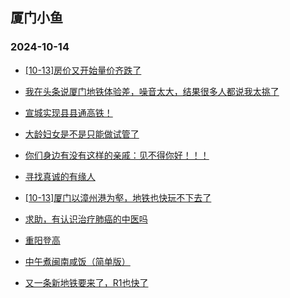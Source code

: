 ## 厦门小鱼 
### 2024-10-14

+ [[10-13]房价又开始量价齐跌了](http://bbs.xmfish.com/read-htm-tid-18250598.html)

+ [我在头条说厦门地铁体验差，噪音太大，结果很多人都说我太挑了](http://bbs.xmfish.com/read-htm-tid-18250594.html)

+ [宣城实现县县通高铁！](http://bbs.xmfish.com/read-htm-tid-18250540.html)

+ [大龄妇女是不是只能做试管了](http://bbs.xmfish.com/read-htm-tid-18250608.html)

+ [你们身边有没有这样的亲戚：见不得你好！！！](http://bbs.xmfish.com/read-htm-tid-18250603.html)

+ [寻找真诚的有缘人](http://bbs.xmfish.com/read-htm-tid-18250541.html)

+ [[10-13]厦门以漳州港为壑，地铁也快玩不下去了](http://bbs.xmfish.com/read-htm-tid-18250691.html)

+ [求助，有认识治疗肺癌的中医吗](http://bbs.xmfish.com/read-htm-tid-18250576.html)

+ [重阳登高](http://bbs.xmfish.com/read-htm-tid-18250595.html)

+ [中午煮闽南咸饭（简单版）](http://bbs.xmfish.com/read-htm-tid-18250555.html)

+ [又一条新地铁要来了，R1也快了](http://bbs.xmfish.com/read-htm-tid-18250716.html)

